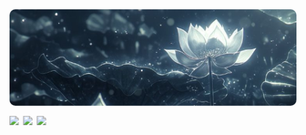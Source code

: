 <div style="max-width: 600px; margin: 0 auto;">
  
  <!-- Gambar -->
  <div style="text-align: center;" align="center">
    <img src="img/kCkHROSi.jpeg" alt="Image" style="border-radius:10px; max-width: 100%;" />
  </div>

  <!-- Badge dengan flexbox -->
  <div style="display: flex; justify-content: flex-start; margin-top: 15px; gap: 8px;">
    <img src="https://img.shields.io/badge/Fedora-51A2DA?style=for-the-badge&logo=fedora&logoColor=white" />
    <img src="https://img.shields.io/badge/Linux_Mint-87CF3E?style=for-the-badge&logo=linux-mint&logoColor=white" />
    <img src="https://img.shields.io/badge/Blogger-FF5722?style=for-the-badge&logo=blogger&logoColor=white" />
  </div>
  
</div>